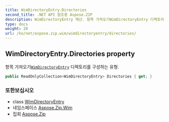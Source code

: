 ```yaml
---
title: WimDirectoryEntry.Directories
second_title: .NET API 참조용 Aspose.ZIP
description: WimDirectoryEntry 재산. 항목 가져오기WimDirectoryEntry 디렉토리를 구성하는 유형.
type: docs
weight: 20
url: /ko/net/aspose.zip.wim/wimdirectoryentry/directories/
---
```

## WimDirectoryEntry.Directories property

항목 가져오기[`WimDirectoryEntry`](../) 디렉토리를 구성하는 유형.

```csharp
public ReadOnlyCollection<WimDirectoryEntry> Directories { get; }
```

### 또한보십시오

* class [WimDirectoryEntry](../)
* 네임스페이스 [Aspose.Zip.Wim](../../wimdirectoryentry/)
* 집회 [Aspose.Zip](../../../)


